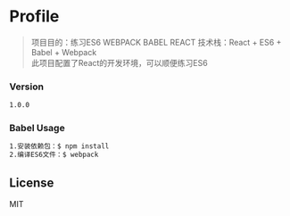 # Profile
> 项目目的：练习ES6 WEBPACK BABEL REACT 
> 技术栈：React + ES6 + Babel + Webpack  
> 此项目配置了React的开发环境，可以顺便练习ES6

### Version
```sh
1.0.0
```

### Babel Usage

```sh
1.安装依赖包：$ npm install
2.编译ES6文件：$ webpack
```

License
----

MIT
